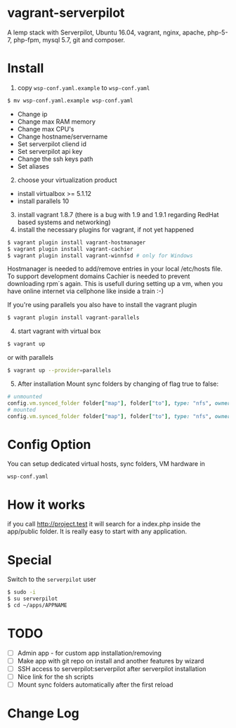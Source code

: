 vagrant-serverpilot
========================

A lemp stack with Serverpilot, Ubuntu 16.04, vagrant, nginx, apache, php-5-7, php-fpm, mysql 5.7, git and composer.

Install
=======

1. copy `wsp-conf.yaml.example` to `wsp-conf.yaml`
 ```bash
 $ mv wsp-conf.yaml.example wsp-conf.yaml
 ```
 - Change ip
 - Change max RAM memory
 - Change max CPU's
 - Change hostname/servername
 - Set serverpilot cliend id
 - Set serverpilot api key
 - Change the ssh keys path
 - Set aliases
2. choose your virtualization product
 - install virtualbox >= 5.1.12
 - install parallels 10
3. install vagrant 1.8.7 (there is a bug with 1.9 and 1.9.1 regarding RedHat based systems and networking)
4. install the necessary plugins for vagrant, if not yet happened
 ```bash
 $ vagrant plugin install vagrant-hostmanager
 $ vagrant plugin install vagrant-cachier
 $ vagrant plugin install vagrant-winnfsd # only for Windows
 ```

 Hostmanager is needed to add/remove entries in your local /etc/hosts file. To support development domains
 Cachier is needed to prevent downloading rpm´s again. This is usefull during setting up a vm, when you have online internet  via cellphone like inside a train :-)
 
 If you're using parallels you also have to install the vagrant plugin
 ```bash
 $ vagrant plugin install vagrant-parallels
 ```

4. start vagrant with virtual box
 ```bash
 $ vagrant up
 ```
 or with parallels
 ```bash
 $ vagrant up --provider=parallels
 ```
 
 5. After installation Mount sync folders by changing of flag true to false:
 
 ```ruby
# unmounted
config.vm.synced_folder folder["map"], folder["to"], type: "nfs", owner: "serverpilot", group: "serverpilot", disabled: true
# mounted
config.vm.synced_folder folder["map"], folder["to"], type: "nfs", owner: "serverpilot", group: "serverpilot", disabled: false
 ```

Config Option
=============

You can setup dedicated virtual hosts, sync folders, VM hardware in 

```
wsp-conf.yaml
```

How it works
============

if you call http://project.test it will search for a index.php inside the app/public folder. It is really easy to start with any application.

Special
==========
Switch to the `serverpilot` user

```bash
$ sudo -i
$ su serverpilot
$ cd ~/apps/APPNAME

```

TODO
==========
- [ ] Admin app - for custom app installation/removing
- [ ] Make app with git repo on install and another features by wizard
- [ ] SSH access to serverpilot:serverpilot after serverpilot installation
- [ ] Nice link for the sh scripts
- [ ] Mount sync folders automatically after the first reload

Change Log
==========